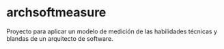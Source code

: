 # archsoftmeasure
Proyecto para aplicar un modelo de medición de las habilidades técnicas y blandas de un arquitecto de software.
